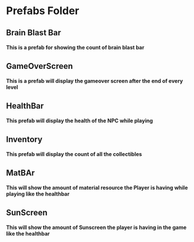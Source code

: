 # Prefabs Folder
## Brain Blast Bar
#### This is a prefab for showing the count of brain blast bar
## GameOverScreen
#### This is a prefab will display the gameover screen after the end of every level
## HealthBar
#### This prefab will display the health of the NPC while playing
## Inventory
#### This prefab will display the count of all the collectibles
## MatBAr
#### This will show the amount of material resource the Player is having while playing like the healthbar
## SunScreen
#### This will show the amount of Sunscreen the player is having in the game like the healthbar
